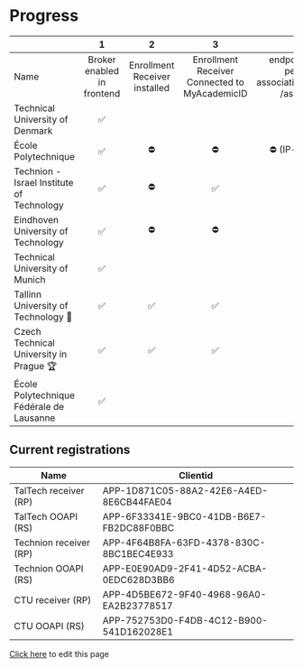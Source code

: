 # Progress

|                                       | 1 | 2 | 3 | 4 | 5 | 6 | 7 | 8 | 9 | 10 |
| :---------------------------------------- | :------------------------: | :---------------------------: | :--------------------------------------------: | :---------------------------------------------------------------------: | :---------------------------------------: | :---------------------------------------: | :---------------------: | :---------------------: | ----------------------: | ----------------------: |
| Name                                      | Broker enabled in frontend | Enrollment Receiver installed | Enrollment Receiver  Connected to MyAcademicID | endpoints available persons/me associations/external/me  /associations/ | Connection information in ServiceRegistry | OOAPI endpoints connected to MyacademicID | Test accounts available | Tested incoming student | Tested outgoing student | Receiver <-> Backend communication |
| Technical University of Denmark           |             ✅             |                               |                                                |                                                                         |                                           |                                           |                         |                         |                         |                       |
| École Polytechnique                       |             ✅             |              ⛔               |                       ⛔                       |                          ⛔ (IP- restrictions)                          |                    ⛔                     |                    ⛔                     |                         |                         |                         |                       |
| Technion - Israel Institute of Technology |             ✅             |              ⛔               |                       ✅                       |                                   ✅                                    |                    ✅                     |                    ✅                     |                         |                         |          ✅             |                       |
| Eindhoven University of Technology        |             ✅             |              ⛔               |                       ⛔                       |                                   ⛔                                    |                    ⛔                     |                    ⛔                     |           ✅            |                         |                         |                       |
| Technical University of Munich            |             ✅             |                               |                                                |                                                                         |                                           |                                           |                         |                         |                         |                       |
| Tallinn University of Technology  🥈      |             ✅             |              ✅               |                       ✅                       |                                   ✅                                    |                    ✅                     |                    ✅                     |           ✅            |            ✅           |          ✅            |                       |
| Czech Technical University in Prague 🏆   |             ✅             |              ✅               |                       ✅                       |                                   ✅                                    |                    ✅                     |                    ✅                     |           ✅            |            ✅           |          ✅            |                       |
| École Polytechnique Fédérale de Lausanne  |             ✅             |                               |                                                |                                                                         |                                           |                                           |                         |                         |                         |                       |

## Current registrations

| Name                   | Clientid                                 |
| ---------------------- | ---------------------------------------- |
| TalTech receiver (RP)  | APP-1D871C05-88A2-42E6-A4ED-8E6CB44FAE04 |
| TalTech OOAPI (RS)     | APP-6F33341E-9BC0-41DB-B6E7-FB2DC88F0BBC |
| Technion receiver (RP) | APP-4F64B8FA-63FD-4378-830C-8BC1BEC4E933 |
| Technion OOAPI (RS)    | APP-E0E90AD9-2F41-4D52-ACBA-0EDC628D3BB6 |
| CTU receiver (RP)      | APP-4D5BE672-9F40-4968-96A0-EA2B23778517 |
| CTU OOAPI (RS)         | APP-752753D0-F4DB-4C12-B900-541D162028E1 |

[Click here](https://github.com/SURFnet/eduxchange-eu-tech-docs/edit/main/progress.md)
to edit this page
